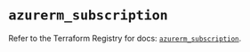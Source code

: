 # `azurerm_subscription`

Refer to the Terraform Registry for docs: [`azurerm_subscription`](https://registry.terraform.io/providers/hashicorp/azurerm/4.49.0/docs/resources/subscription).
